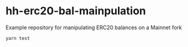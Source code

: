 # hh-erc20-bal-mainpulation
Example repository for manipulating ERC20 balances on a Mainnet fork

```
yarn test
```
